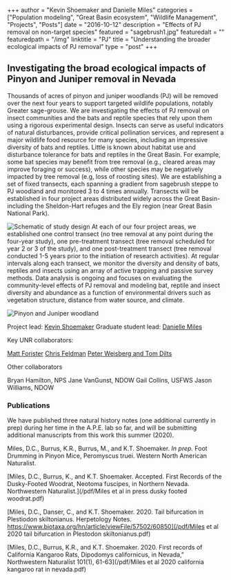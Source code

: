 +++
author = "Kevin Shoemaker and Danielle Miles"
categories = ["Population modeling", "Great Basin ecosystem", "Wildlife Management", "Projects", "Posts"]
date = "2016-10-12"
description = "Effects of PJ removal on non-target species"
featured = "sagebrush1.jpg"
featuredalt = ""
featuredpath = "/img"
linktitle = "PJ"
title = "Understanding the broader ecological impacts of PJ removal"
type = "post"
+++

## Investigating the broad ecological impacts of Pinyon and Juniper removal in Nevada

Thousands of acres of pinyon and juniper woodlands (PJ) will be removed over the next four years to support targeted wildlife populations, notably Greater sage-grouse. We are investigating the effects of PJ removal on insect communities and the bats and reptile species that rely upon them using a rigorous experimental design. Insects can serve as useful indicators of natural disturbances, provide critical pollination services, and represent a major wildlife food resource for many species, including an impressive diversity of bats and reptiles. Little is known about habitat use and disturbance tolerance for bats and reptiles in the Great Basin. For example, some bat species may benefit from tree removal (e.g., cleared areas may improve foraging or success), while other species may be negatively impacted by tree removal (e.g, loss of roosting sites). We are establishing a set of fixed transects, each spanning a gradient from sagebrush steppe to PJ woodland and monitored 3 to 4 times annually. Transects will be established in four project areas distributed widely across the Great Basin- including the Sheldon-Hart refuges and the Ely region (near Great Basin National Park).

![Schematic of study design](/img/GBLCCschematic.png)
At each of our four project areas, we established one control transect (no tree removal at any point during the four-year study), one pre-treatment transect (tree removal scheduled for year 2 or 3 of the study), and one post-treatment transect (tree removal conducted 1-5 years prior to the initiation of research activities). At regular intervals along each transect, we monitor the diversity and density of bats, reptiles and insects using an array of active trapping and passive survey methods. Data analysis is ongoing and focuses on evaluating the community-level effects of PJ removal and modeling bat, reptile and insect diversity and abundance as a function of environmental drivers such as vegetation structure, distance from water source, and climate.   

![Pinyon and Juniper woodland](/img/PJ1.jpg)

Project lead: [Kevin Shoemaker](http://naes.unr.edu/shoemaker/)
Graduate student lead: [Danielle Miles](https://www.linkedin.com/in/danielle-miles-79a08489)

Key UNR collaborators:

[Matt Forister](https://sites.google.com/site/greatbasinbuglab/)
[Chris Feldman](http://wolfweb.unr.edu/~ophis/Feldman_Lab/Welcome.html)
[Peter Weisberg and Tom Dilts](https://naes.unr.edu/weisberg/)

Other collaborators

Bryan Hamilton, NPS
Jane VanGunst, NDOW
Gail Collins, USFWS
Jason Williams, NDOW

### Publications

We have published three natural history notes (one additional currently in prep) during her time in the A.P.E. lab so far, and will be submitting additional manuscripts from this work this summer (2020).

Miles, D.C., Burrus, K.R., Burrus, M., and K.T. Shoemaker. *In prep.* Foot Drumming in Pinyon Mice, Peromyscus truei. Western North American Naturalist.

[Miles, D.C., Burrus, K., and K.T. Shoemaker. Accepted. First Records of the Dusky-Footed Woodrat, Neotoma fuscipes, in Northern Nevada. Northwestern Naturalist.](/pdf/Miles et al in press dusky footed woodrat.pdf)

[Miles, D.C., Danser, C., and K.T. Shoemaker. 2020. Tail bifurcation in Plestiodon skiltonianus. Herpetology Notes. https://www.biotaxa.org/hn/article/viewFile/57502/60850](/pdf/Miles et al 2020 tail bifurcation in Plestodon skiltonianus.pdf)

[Miles, D.C.,  Burrus, K.R., and K.T. Shoemaker. 2020. First records of California Kangaroo Rats, Dipodomys californicus, in Nevada," Northwestern Naturalist 101(1), 61-63](/pdf/Miles et al 2020 california kangaroo rat in nevada.pdf)
